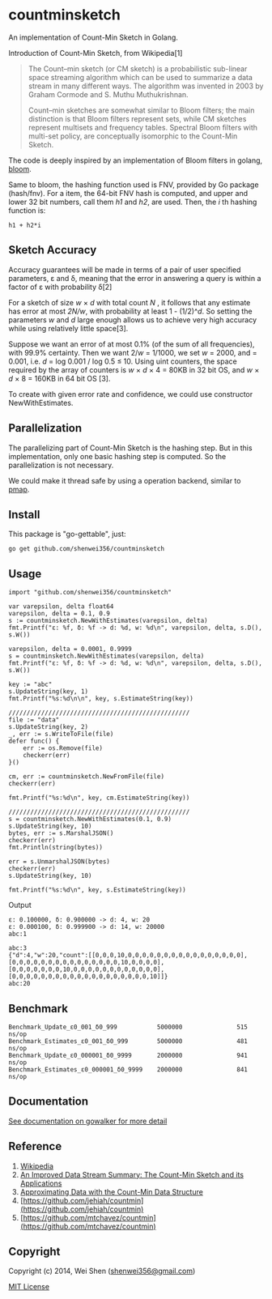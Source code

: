 countminsketch
========

An implementation of Count-Min Sketch in Golang.

Introduction of Count-Min Sketch, from Wikipedia[1]

>    The Count–min sketch (or CM sketch) is a probabilistic sub-linear space
>    streaming algorithm which can be used to summarize a data stream in many
>    different ways. The algorithm was invented in 2003 by Graham Cormode and
>    S. Muthu Muthukrishnan.
>    
>    Count–min sketches are somewhat similar to Bloom filters; the main
>    distinction is that Bloom filters represent sets, while CM sketches
>    represent multisets and frequency tables. Spectral Bloom filters with
>    multi-set policy, are conceptually isomorphic to the Count-Min Sketch.

The code is deeply inspired by an implementation of Bloom filters in golang, 
[bloom](https://github.com/willf/bloom).

Same to bloom, the hashing function used is FNV, provided by Go package 
(hash/fnv). For a item, the 64-bit FNV hash is computed, and upper and lower 
32 bit numbers, call them _h1_ and _h2_, are used. Then, the _i_ th hashing 
function is:

    h1 + h2*i

Sketch Accuracy
-------------

Accuracy guarantees will be made in terms of a pair of user specified parameters,
ε and δ, meaning that the error in answering a query is within a factor of ε with
 probability δ[2]

For a sketch of size _w_ × _d_ with total count _N_ , it follows that any 
estimate has error at most _2N/w_, with probability at least 1 - (1/2)^_d_. 
So setting the parameters _w_ and _d_ large enough allows us to achieve 
very high accuracy while using relatively little space[3].

Suppose we want an error of at most 0.1% (of the sum of all frequencies), 
with 99.9% certainty. Then we want 2/_w_ = 1/1000, we set _w_ = 2000, 
and = 0.001, i.e. _d_ = log 0.001 / log 0.5 ≤ 10. Using uint counters, 
the space required by the array of counters is _w_ × _d_ × 4 = 80KB in 32 bit
OS, and _w_ × _d_ × 8 = 160KB in 64 bit OS [3].

To create with given error rate and confidence, we could use constructor NewWithEstimates.

Parallelization
-----------

The parallelizing part of Count-Min Sketch is the hashing step. But in this implementation,
only one basic hashing step is computed. So the parallelization is not necessary. 

We could make it thread safe by using a operation backend, similar to [pmap](https://github.com/shenwei356/pmap).

Install
-------

This package is "go-gettable", just:

    go get github.com/shenwei356/countminsketch

Usage
-------------

    import "github.com/shenwei356/countminsketch"

	var varepsilon, delta float64
	varepsilon, delta = 0.1, 0.9
	s := countminsketch.NewWithEstimates(varepsilon, delta)
	fmt.Printf("ε: %f, δ: %f -> d: %d, w: %d\n", varepsilon, delta, s.D(), s.W())

	varepsilon, delta = 0.0001, 0.9999
	s = countminsketch.NewWithEstimates(varepsilon, delta)
	fmt.Printf("ε: %f, δ: %f -> d: %d, w: %d\n", varepsilon, delta, s.D(), s.W())

	key := "abc"
	s.UpdateString(key, 1)
	fmt.Printf("%s:%d\n\n", key, s.EstimateString(key))

	//////////////////////////////////////////////////
	file := "data"
	s.UpdateString(key, 2)
	_, err := s.WriteToFile(file)
	defer func() {
		err := os.Remove(file)
		checkerr(err)
	}()

	cm, err := countminsketch.NewFromFile(file)
	checkerr(err)

	fmt.Printf("%s:%d\n", key, cm.EstimateString(key))
	
    //////////////////////////////////////////////////
	s = countminsketch.NewWithEstimates(0.1, 0.9)
	s.UpdateString(key, 10)
	bytes, err := s.MarshalJSON()
	checkerr(err)
	fmt.Println(string(bytes))

	err = s.UnmarshalJSON(bytes)
	checkerr(err)
	s.UpdateString(key, 10)

	fmt.Printf("%s:%d\n", key, s.EstimateString(key))
	
Output

    ε: 0.100000, δ: 0.900000 -> d: 4, w: 20
    ε: 0.000100, δ: 0.999900 -> d: 14, w: 20000
    abc:1
    
    abc:3
    {"d":4,"w":20,"count":[[0,0,0,10,0,0,0,0,0,0,0,0,0,0,0,0,0,0,0,0],[0,0,0,0,0,0,0,0,0,0,0,0,0,0,0,10,0,0,0,0],[0,0,0,0,0,0,0,10,0,0,0,0,0,0,0,0,0,0,0,0],[0,0,0,0,0,0,0,0,0,0,0,0,0,0,0,0,0,0,0,10]]}
    abc:20
    
Benchmark
--------

    Benchmark_Update_ε0_001_δ0_999           5000000               515 ns/op
    Benchmark_Estimates_ε0_001_δ0_999        5000000               481 ns/op
    Benchmark_Update_ε0_000001_δ0_9999       2000000               941 ns/op
    Benchmark_Estimates_ε0_000001_δ0_9999    2000000               841 ns/op
    

Documentation
-------------
[See documentation on gowalker for more detail](http://gowalker.org/github.com/shenwei356/countminsketch)

Reference 
-------------
1. [Wikipedia](http://en.wikipedia.org/wiki/Count%E2%80%93min_sketch)
2. [An Improved Data Stream Summary: The Count-Min Sketch and its Applications](http://www.cse.unsw.edu.au/~cs9314/07s1/lectures/Lin_CS9314_References/cm-latin.pdf)
3. [Approximating Data with the Count-Min Data Structure](http://dimacs.rutgers.edu/~graham/pubs/papers/cmsoft.pdf)
4. [https://github.com/jehiah/countmin](https://github.com/jehiah/countmin)
5. [https://github.com/mtchavez/countmin](https://github.com/mtchavez/countmin)

Copyright
--------

Copyright (c) 2014, Wei Shen (shenwei356@gmail.com)

[MIT License](https://github.com/shenwei356/countminsketch/blob/master/LICENSE)